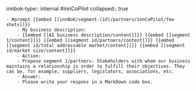 innbok-type:: internal
#innCoPilot
collapsed:: true

	- #prompt {{embed [[innBoK/segment-(id)/partners/innCoPilot/few shots]]}}
		- My business description:
		- {{embed [[AI business description/content]]}} {{embed [[segment 1/content]]}} {{embed [[segment id/partners/content]]}} {{embed [[segment id/total addressable market/content]]}} {{embed [[segment id/market size/content]]}}
		- Action:
		- Propose segment 1/partners: Stakeholders with whom our business maintains a relationship in order to fulfill their objectives. They can be, for example, suppliers, legislators, associations, etc.
		- Answer:
		- Please write your respons in a MarkDown code box.